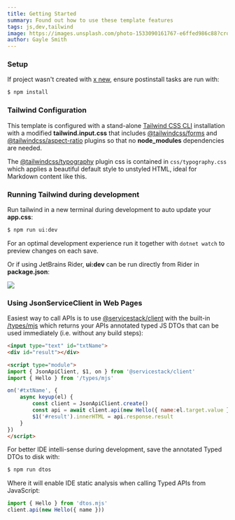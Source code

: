 ```yaml
---
title: Getting Started
summary: Found out how to use these template features
tags: js,dev,tailwind
image: https://images.unsplash.com/photo-1533090161767-e6ffed986c88?crop=entropy&fit=crop&h=1000&w=2000
author: Gayle Smith
---
```


### Setup 

If project wasn't created with [x new](https://docs.servicestack.net/dotnet-new), ensure postinstall tasks are run with:

```bash
$ npm install
```

### Tailwind Configuration

This template is configured with a stand-alone [Tailwind CSS CLI](https://tailwindcss.com/docs/installation)
installation with a modified **tailwind.input.css** that includes [@tailwindcss/forms](https://github.com/tailwindlabs/tailwindcss-forms)
and [@tailwindcss/aspect-ratio](https://github.com/tailwindlabs/tailwindcss-aspect-ratio) plugins so that no **node_modules** dependencies are needed.

The [@tailwindcss/typography](https://tailwindcss.com/docs/typography-plugin) plugin css is contained in `css/typography.css` which
applies a beautiful default style to unstyled HTML, ideal for Markdown content like this.

### Running Tailwind during development

Run tailwind in a new terminal during development to auto update your **app.css**:

```bash
$ npm run ui:dev
```

For an optimal development experience run it together with `dotnet watch` to preview changes on each save.

Or if using JetBrains Rider, **ui:dev** can be run directly from Rider in **package.json**:

![](https://raw.githubusercontent.com/ServiceStack/docs/master/docs/images/servicestack-reference/scripts-tailwind.png)

### Using JsonServiceClient in Web Pages

Easiest way to call APIs is to use [@servicestack/client](https://docs.servicestack.net/javascript-client) with
the built-in [/types/mjs](/types/mjs) which returns your APIs annotated typed JS DTOs that can be used immediately
(i.e. without any build steps):

```html
<input type="text" id="txtName">
<div id="result"></div>
```

```html
<script type="module">
import { JsonApiClient, $1, on } from '@servicestack/client'
import { Hello } from '/types/mjs'

on('#txtName', {
    async keyup(el) {
        const client = JsonApiClient.create()
        const api = await client.api(new Hello({ name:el.target.value }))
        $1('#result').innerHTML = api.response.result
    }
})
</script>
```

For better IDE intelli-sense during development, save the annotated Typed DTOs to disk with:

```bash
$ npm run dtos
```

Where it will enable IDE static analysis when calling Typed APIs from JavaScript:

```js
import { Hello } from 'dtos.mjs'
client.api(new Hello({ name }))
```
